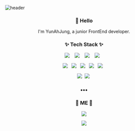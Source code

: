 ![header](https://capsule-render.vercel.app/api?type=soft&color=f9f871&height=150&section=header&text=%20zzangouona%20&fontSize=70&animation=twinkling)

<h3 align="center"> 👋 Hello </h3>
<p align="center">
I'm YunAhJung, a junior FrontEnd developer.<br>
</p>


<h3 align="center">✨ Tech Stack ✨ </h3>



<p align="center">
  <img src="https://img.shields.io/badge/Javascript-007396?style=for-the-badge&logo=javascript&logoColor=white"/></a>&nbsp;&nbsp;&nbsp;
  <img src="https://img.shields.io/badge/typescript%20-%23007ACC.svg?&style=for-the-badge&logo=typescript&logoColor=white"/>&nbsp;&nbsp;&nbsp;
  <img src="https://img.shields.io/badge/node.js%20-%2343853D.svg?&style=for-the-badge&logo=node.js&logoColor=white"/>&nbsp;&nbsp;&nbsp;
  <img src="https://img.shields.io/badge/python%20-%2314354C.svg?&style=for-the-badge&logo=python&logoColor=white"/>&nbsp;&nbsp;&nbsp;
</p>
<p align="center">
  <img src="https://img.shields.io/badge/react%20-%2320232a.svg?&style=flat-square&logo=react&logoColor=%2361DAFB"/>&nbsp;&nbsp;
  <img src="https://img.shields.io/badge/redux%20-%23593d88.svg?&style=flat-square&logo=redux&logoColor=white"/>&nbsp;&nbsp;
  <img src="https://img.shields.io/badge/HTML5%20-%2335495e.svg?&style=flat-square&logo=HTML5&logoColor=%234FC08D"/>&nbsp;&nbsp;
  <img src="https://img.shields.io/badge/CSS3%20-%23092E20?style=flat-square&logo=css3&logoColor=white"/>&nbsp;&nbsp;
  <img src="https://img.shields.io/badge/Storybook%20-%23FF9900.svg?&style=flat-square&logo=Storybook&logoColor=white"/>&nbsp;&nbsp;
</p>
<p align="center">
  <img src="https://img.shields.io/badge/SpringBoot%20-%236DB33F?style=flat-square&logo=Spring&logoColor=white"/></a>&nbsp 
  <img src="https://img.shields.io/badge/Mysql%20-%233766AB?style=flat-square&logo=MySql&logoColor=white"/></a>&nbsp 
</p>

<h3 align="center">•••</h3>

<h3 align="center"> 🤗 ME 🤗</h3>
<p align="center">
 <a href="mailto:yajung0203@naver.com"><img src="https://img.shields.io/badge/Gmail-d14836?style=flat-square&logo=Gmail&logoColor=white&link=yajung0203@naver.com"/></a>

<p align="center">
<a arget="_blank" href="https://hits.seeyoufarm.com"><img src="https://hits.seeyoufarm.com/api/count/incr/badge.svg?url=https%3A%2F%2Fgithub.com%2Frl3OuOr&count_bg=%23FBED3E&title_bg=%23555555&icon=&icon_color=%23E7E7E7&title=hits&edge_flat=false"/></a>
</p>


